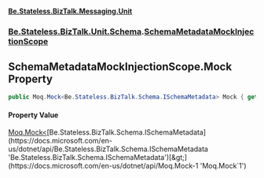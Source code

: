 #### [Be.Stateless.BizTalk.Messaging.Unit](README.md 'README')
### [Be.Stateless.BizTalk.Unit.Schema](Be.Stateless.BizTalk.Unit.Schema.md 'Be.Stateless.BizTalk.Unit.Schema').[SchemaMetadataMockInjectionScope](SchemaMetadataMockInjectionScope.md 'Be.Stateless.BizTalk.Unit.Schema.SchemaMetadataMockInjectionScope')

## SchemaMetadataMockInjectionScope.Mock Property

```csharp
public Moq.Mock<Be.Stateless.BizTalk.Schema.ISchemaMetadata> Mock { get; }
```

#### Property Value
[Moq.Mock&lt;](https://docs.microsoft.com/en-us/dotnet/api/Moq.Mock-1 'Moq.Mock`1')[Be.Stateless.BizTalk.Schema.ISchemaMetadata](https://docs.microsoft.com/en-us/dotnet/api/Be.Stateless.BizTalk.Schema.ISchemaMetadata 'Be.Stateless.BizTalk.Schema.ISchemaMetadata')[&gt;](https://docs.microsoft.com/en-us/dotnet/api/Moq.Mock-1 'Moq.Mock`1')
